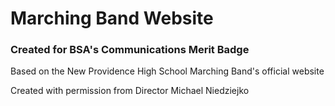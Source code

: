 # Marching Band Website

### Created for BSA's Communications Merit Badge

Based on the New Providence High School Marching Band's official website

Created with permission from Director Michael Niedziejko
